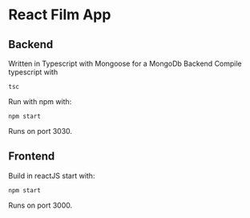 # React Film App

## Backend

Written in Typescript with Mongoose for a MongoDb Backend
Compile typescript with

`tsc`

Run with npm with:

`npm start`

Runs on port 3030.

## Frontend

Build in reactJS start with:

`npm start`

Runs on port 3000.